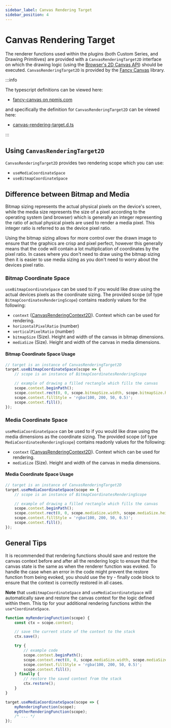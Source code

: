 ```yaml
---
sidebar_label: Canvas Rendering Target
sidebar_position: 4
---
```


# Canvas Rendering Target

The renderer functions used within the plugins (both Custom Series, and Drawing
Primitives) are provided with a `CanvasRenderingTarget2D` interface on which the
drawing logic (using the
[Browser's 2D Canvas API](https://developer.mozilla.org/en-US/docs/Web/API/CanvasRenderingContext2D))
should be executed. `CanvasRenderingTarget2D` is provided by the
[Fancy Canvas](https://github.com/tradingview/fancy-canvas) library.

:::info

The typescript definitions can be viewed here:

- [fancy-canvas on npmjs.com](https://www.npmjs.com/package/fancy-canvas?activeTab=code)

and specifically the definition for `CanvasRenderingTarget2D` can be viewed
here:

- [canvas-rendering-target.d.ts](https://unpkg.com/fancy-canvas/canvas-rendering-target.d.ts)

:::

## Using `CanvasRenderingTarget2D`

`CanvasRenderingTarget2D` provides two rendering scope which you can use:

- `useMediaCoordinateSpace`
- `useBitmapCoordinateSpace`

## Difference between Bitmap and Media

Bitmap sizing represents the actual physical pixels on the device's screen,
while the media size represents the size of a pixel according to the operating
system (and browser) which is generally an integer representing the ratio of
actual physical pixels are used to render a media pixel. This integer ratio is
referred to as the device pixel ratio.

Using the bitmap sizing allows for more control over the drawn image to ensure
that the graphics are crisp and pixel perfect, however this generally means that
the code will contain a lot multiplication of coordinates by the pixel ratio. In
cases where you don't need to draw using the bitmap sizing then it is easier to
use media sizing as you don't need to worry about the devices pixel ratio.

### Bitmap Coordinate Space

`useBitmapCoordinateSpace` can be used to if you would like draw using the
actual devices pixels as the coordinate sizing. The provided scope (of type
`BitmapCoordinatesRenderingScope`) contains readonly values for the following:

- `context`
  ([CanvasRenderingContext2D](https://developer.mozilla.org/en-US/docs/Web/API/CanvasRenderingContext2D)).
  Context which can be used for rendering.
- `horizontalPixelRatio` (number)
- `verticalPixelRatio` (number)
- `bitmapSize` (Size). Height and width of the canvas in bitmap dimensions.
- `mediaSize` (Size). Height and width of the canvas in media dimensions.

#### Bitmap Coordinate Space Usage

```js title='javascript'
// target is an instance of CanvasRenderingTarget2D
target.useBitmapCoordinateSpace(scope => {
    // scope is an instance of BitmapCoordinatesRenderingScope

    // example of drawing a filled rectangle which fills the canvas
    scope.context.beginPath();
    scope.context.rect(0, 0, scope.bitmapSize.width, scope.bitmapSize.height);
    scope.context.fillStyle = 'rgba(100, 200, 50, 0.5)';
    scope.context.fill();
});
```

### Media Coordinate Space

`useMediaCoordinateSpace` can be used to if you would like draw using the media
dimensions as the coordinate sizing. The provided scope (of type
`MediaCoordinatesRenderingScope`) contains readonly values for the following:

- `context`
  ([CanvasRenderingContext2D](https://developer.mozilla.org/en-US/docs/Web/API/CanvasRenderingContext2D)).
  Context which can be used for rendering.
- `mediaSize` (Size). Height and width of the canvas in media dimensions.

#### Media Coordinate Space Usage

```js title='javascript'
// target is an instance of CanvasRenderingTarget2D
target.useMediaCoordinateSpace(scope => {
    // scope is an instance of BitmapCoordinatesRenderingScope

    // example of drawing a filled rectangle which fills the canvas
    scope.context.beginPath();
    scope.context.rect(0, 0, scope.mediaSize.width, scope.mediaSize.height);
    scope.context.fillStyle = 'rgba(100, 200, 50, 0.5)';
    scope.context.fill();
});
```

## General Tips

It is recommended that rendering functions should save and restore the canvas
context before and after all the rendering logic to ensure that the canvas state
is the same as when the renderer function was evoked. To handle the case
when an error in the code might prevent the restore function from being evoked,
you should use the try - finally code block to ensure that the context is
correctly restored in all cases.

**Note** that `useBitmapCoordinateSpace` and `useMediaCoordinateSpace` will automatically
save and restore the canvas context for the logic defined within them. This tip for your
additional rendering functions within the `use*CoordinateSpace`.

```js title='javascript'
function myRenderingFunction(scope) {
    const ctx = scope.context;

    // save the current state of the context to the stack
    ctx.save();

    try {
        // example code
        scope.context.beginPath();
        scope.context.rect(0, 0, scope.mediaSize.width, scope.mediaSize.height);
        scope.context.fillStyle = 'rgba(100, 200, 50, 0.5)';
        scope.context.fill();
    } finally {
        // restore the saved context from the stack
        ctx.restore();
    }
}

target.useMediaCoordinateSpace(scope => {
    myRenderingFunction(scope);
    myOtherRenderingFunction(scope);
    /* ... */
});
```
